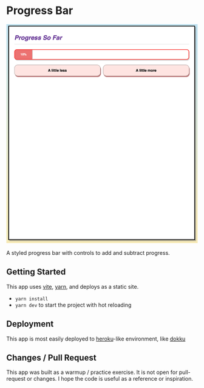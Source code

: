 # Progress Bar

![A progress bar with buttons that say a little more and a little less](screenshot.png)

A styled progress bar with controls to add and subtract progress.

## Getting Started

This app uses [vite](http://vite.dev/guide/), [yarn](https://yarnpkg.com), and
deploys as a static site.

- `yarn install`
- `yarn dev` to start the project with hot reloading

## Deployment

This app is most easily deployed to [heroku](http://heroku.com)-like
environment, like [dokku](http://dokku.com)

## Changes / Pull Request

This app was built as a warmup / practice exercise. It is not open for
pull-request or changes. I hope the code is useful as a reference or
inspiration.
